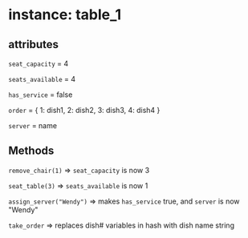 # instance: table_1 #

## attributes ##

`seat_capacity` = 4

`seats_available` = 4

`has_service` = false

`order` = { 1: dish1, 2: dish2, 3: dish3, 4: dish4 }

`server` = name

## Methods ##

`remove_chair(1)` => `seat_capacity` is now 3

`seat_table(3)` => `seats_available` is now 1

`assign_server("Wendy")` => makes `has_service` true, and `server` is now "Wendy"

`take_order` => replaces dish# variables in hash with dish name string
